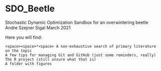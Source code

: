 # SDO_Beetle

 Stochastic Dynamic Optimization Sandbox for an overwintering beetle
 Andre Szejner Sigal
 March 2021


 Here you will find:
 
    <space><space>*<space> A non-exhaustive search of primary literature on the topic
    A few tips for managing Git and GitHub (just some reminders, really)
    The R project (still unsure what that is)
    A folder with figures
